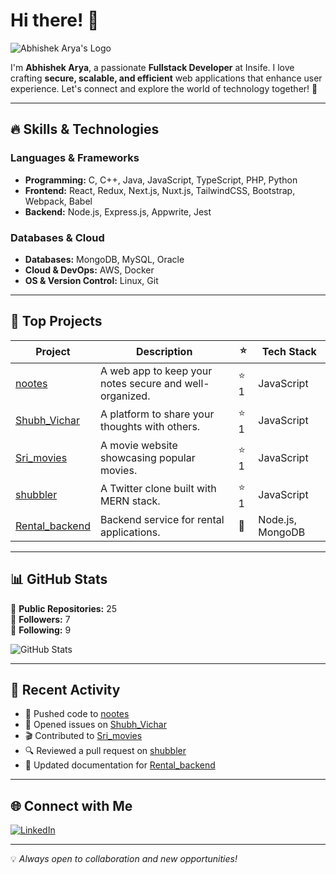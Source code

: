 # Hi there! 👋

<img src="https://res.cloudinary.com/abhishub/image/upload/v1741170702/Personal/logo_flagwc.gif" alt="Abhishek Arya's Logo" />

I'm **Abhishek Arya**, a passionate **Fullstack Developer** at Insife. I love crafting **secure, scalable, and efficient** web applications that enhance user experience. Let's connect and explore the world of technology together! 🚀

---

## 🔥 Skills & Technologies

### **Languages & Frameworks**
- **Programming:** C, C++, Java, JavaScript, TypeScript, PHP, Python
- **Frontend:** React, Redux, Next.js, Nuxt.js, TailwindCSS, Bootstrap, Webpack, Babel
- **Backend:** Node.js, Express.js, Appwrite, Jest

### **Databases & Cloud**
- **Databases:** MongoDB, MySQL, Oracle
- **Cloud & DevOps:** AWS, Docker
- **OS & Version Control:** Linux, Git

---

## 🚀 Top Projects

| Project | Description | ⭐ | Tech Stack |
|---------|-------------|----|------------|
| [nootes](https://github.com/aryaabhi023/nootes) | A web app to keep your notes secure and well-organized. | ⭐ 1 | JavaScript |
| [Shubh_Vichar](https://github.com/aryaabhi023/Shubh_Vichar) | A platform to share your thoughts with others. | ⭐ 1 | JavaScript |
| [Sri_movies](https://github.com/aryaabhi023/Sri_movies) | A movie website showcasing popular movies. | ⭐ 1 | JavaScript |
| [shubbler](https://github.com/aryaabhi023/shubbler) | A Twitter clone built with MERN stack. | ⭐ 1 | JavaScript |
| [Rental_backend](https://github.com/aryaabhi023/Rental_backend) | Backend service for rental applications. | 🚧 | Node.js, MongoDB |

---

## 📊 GitHub Stats

🌟 **Public Repositories:** 25  
👥 **Followers:** 7  
🔗 **Following:** 9  

![GitHub Stats](https://github-readme-stats.vercel.app/api?username=aryaabhi023&show_icons=true&theme=radical)

---

## 🔄 Recent Activity

- 🚀 Pushed code to [nootes](https://github.com/aryaabhi023/nootes)
- 📝 Opened issues on [Shubh_Vichar](https://github.com/aryaabhi023/Shubh_Vichar)
- 🎬 Contributed to [Sri_movies](https://github.com/aryaabhi023/Sri_movies)
- 🔍 Reviewed a pull request on [shubbler](https://github.com/aryaabhi023/shubbler)
- 📄 Updated documentation for [Rental_backend](https://github.com/aryaabhi023/Rental_backend)

---

## 🌐 Connect with Me

[![LinkedIn](https://img.shields.io/badge/LinkedIn-Profile-blue?style=for-the-badge&logo=linkedin)](https://www.linkedin.com/in/abhishekarya023/)

---

💡 *Always open to collaboration and new opportunities!*
